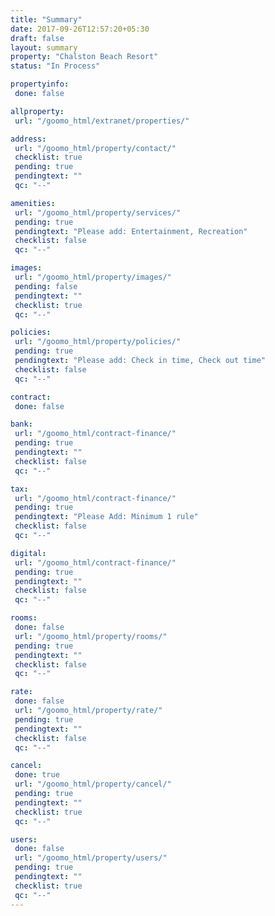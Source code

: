 ```yaml
---
title: "Summary"
date: 2017-09-26T12:57:20+05:30
draft: false
layout: summary
property: "Chalston Beach Resort"
status: "In Process"

propertyinfo:
 done: false

allproperty:
 url: "/goomo_html/extranet/properties/"

address:
 url: "/goomo_html/property/contact/"
 checklist: true
 pending: true
 pendingtext: ""
 qc: "--"

amenities:
 url: "/goomo_html/property/services/"
 pending: true
 pendingtext: "Please add: Entertainment, Recreation"
 checklist: false
 qc: "--"

images:
 url: "/goomo_html/property/images/"
 pending: false
 pendingtext: ""
 checklist: true
 qc: "--"

policies:
 url: "/goomo_html/property/policies/"
 pending: true
 pendingtext: "Please add: Check in time, Check out time"
 checklist: false
 qc: "--"

contract:
 done: false

bank:
 url: "/goomo_html/contract-finance/"
 pending: true
 pendingtext: ""
 checklist: false
 qc: "--"

tax:
 url: "/goomo_html/contract-finance/"
 pending: true
 pendingtext: "Please Add: Minimum 1 rule"
 checklist: false
 qc: "--"

digital:
 url: "/goomo_html/contract-finance/"
 pending: true
 pendingtext: ""
 checklist: false
 qc: "--"

rooms:
 done: false
 url: "/goomo_html/property/rooms/"
 pending: true
 pendingtext: ""
 checklist: false
 qc: "--"

rate:
 done: false
 url: "/goomo_html/property/rate/"
 pending: true
 pendingtext: ""
 checklist: false
 qc: "--"

cancel:
 done: true
 url: "/goomo_html/property/cancel/"
 pending: true
 pendingtext: ""
 checklist: true
 qc: "--"

users:
 done: false
 url: "/goomo_html/property/users/"
 pending: true
 pendingtext: ""
 checklist: true
 qc: "--"
---
```

